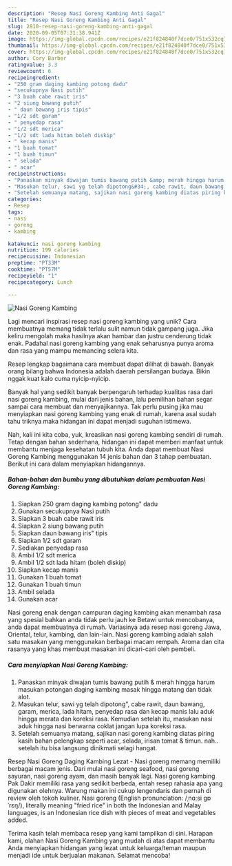 ```yaml
---
description: "Resep Nasi Goreng Kambing Anti Gagal"
title: "Resep Nasi Goreng Kambing Anti Gagal"
slug: 2810-resep-nasi-goreng-kambing-anti-gagal
date: 2020-09-05T07:31:38.941Z
image: https://img-global.cpcdn.com/recipes/e21f824840f7dce0/751x532cq70/nasi-goreng-kambing-foto-resep-utama.jpg
thumbnail: https://img-global.cpcdn.com/recipes/e21f824840f7dce0/751x532cq70/nasi-goreng-kambing-foto-resep-utama.jpg
cover: https://img-global.cpcdn.com/recipes/e21f824840f7dce0/751x532cq70/nasi-goreng-kambing-foto-resep-utama.jpg
author: Cory Barber
ratingvalue: 3.3
reviewcount: 6
recipeingredient:
- "250 gram daging kambing potong dadu"
- "secukupnya Nasi putih"
- "3 buah cabe rawit iris"
- "2 siung bawang putih"
- " daun bawang iris tipis"
- "1/2 sdt garam"
- " penyedap rasa"
- "1/2 sdt merica"
- "1/2 sdt lada hitam boleh diskip"
- " kecap manis"
- "1 buah tomat"
- "1 buah timun"
- " selada"
- " acar"
recipeinstructions:
- "Panaskan minyak diwajan tumis bawang putih &amp; merah hingga harum masukan potongan daging kambing masak hingga matang dan tidak alot."
- "Masukan telur, sawi yg telah dipotong&#34;, cabe rawit, daun bawang, garam, merica, lada hitam, penyedap rasa dan kecap manis lalu aduk hingga merata dan koreksi rasa. Kemudian setelah itu, masukan nasi aduk hingga nasi berwarna coklat jangan lupa koreksi rasa."
- "Setelah semuanya matang, sajikan nasi goreng kambing diatas piring kasih bahan pelengkap seperti acar, selada, irisan tomat &amp; timun. nah.. setelah itu bisa langsung dinikmati selagi hangat."
categories:
- Resep
tags:
- nasi
- goreng
- kambing

katakunci: nasi goreng kambing 
nutrition: 199 calories
recipecuisine: Indonesian
preptime: "PT33M"
cooktime: "PT57M"
recipeyield: "1"
recipecategory: Lunch

---
```



![Nasi Goreng Kambing](https://img-global.cpcdn.com/recipes/e21f824840f7dce0/751x532cq70/nasi-goreng-kambing-foto-resep-utama.jpg)

Lagi mencari inspirasi resep nasi goreng kambing yang unik? Cara membuatnya memang tidak terlalu sulit namun tidak gampang juga. Jika keliru mengolah maka hasilnya akan hambar dan justru cenderung tidak enak. Padahal nasi goreng kambing yang enak seharusnya punya aroma dan rasa yang mampu memancing selera kita.

Resep lengkap bagaimana cara membuat dapat dilihat di bawah. Banyak orang bilang bahwa Indonesia adalah daerah persilangan budaya. Bikin nggak kuat kalo cuma nyicip-nyicip.

Banyak hal yang sedikit banyak berpengaruh terhadap kualitas rasa dari nasi goreng kambing, mulai dari jenis bahan, lalu pemilihan bahan segar sampai cara membuat dan menyajikannya. Tak perlu pusing jika mau menyiapkan nasi goreng kambing yang enak di rumah, karena asal sudah tahu triknya maka hidangan ini dapat menjadi suguhan istimewa.


Nah, kali ini kita coba, yuk, kreasikan nasi goreng kambing sendiri di rumah. Tetap dengan bahan sederhana, hidangan ini dapat memberi manfaat untuk membantu menjaga kesehatan tubuh kita. Anda dapat membuat Nasi Goreng Kambing menggunakan 14 jenis bahan dan 3 tahap pembuatan. Berikut ini cara dalam menyiapkan hidangannya.

<!--inarticleads1-->

##### Bahan-bahan dan bumbu yang dibutuhkan dalam pembuatan Nasi Goreng Kambing:

1. Siapkan 250 gram daging kambing potong&#34; dadu
1. Gunakan secukupnya Nasi putih
1. Siapkan 3 buah cabe rawit iris
1. Siapkan 2 siung bawang putih
1. Siapkan  daun bawang iris&#34; tipis
1. Siapkan 1/2 sdt garam
1. Sediakan  penyedap rasa
1. Ambil 1/2 sdt merica
1. Ambil 1/2 sdt lada hitam (boleh diskip)
1. Siapkan  kecap manis
1. Gunakan 1 buah tomat
1. Gunakan 1 buah timun
1. Ambil  selada
1. Gunakan  acar


Nasi goreng enak dengan campuran daging kambing akan menambah rasa yang spesial bahkan anda tidak perlu jauh ke Betawi untuk mencobanya, anda dapat membuatnya di rumah. Variasinya ada resep nasi goreng Jawa, Oriental, telur, kambing, dan lain-lain. Nasi goreng kambing adalah salah satu masakan yang menggunakan berbagai macam rempah. Aroma dan cita rasanya yang khas membuat masakan ini dicari-cari oleh pembeli. 

<!--inarticleads2-->

##### Cara menyiapkan Nasi Goreng Kambing:

1. Panaskan minyak diwajan tumis bawang putih &amp; merah hingga harum masukan potongan daging kambing masak hingga matang dan tidak alot.
1. Masukan telur, sawi yg telah dipotong&#34;, cabe rawit, daun bawang, garam, merica, lada hitam, penyedap rasa dan kecap manis lalu aduk hingga merata dan koreksi rasa. Kemudian setelah itu, masukan nasi aduk hingga nasi berwarna coklat jangan lupa koreksi rasa.
1. Setelah semuanya matang, sajikan nasi goreng kambing diatas piring kasih bahan pelengkap seperti acar, selada, irisan tomat &amp; timun. nah.. setelah itu bisa langsung dinikmati selagi hangat.


Resep Nasi Goreng Daging Kambing Lezat - Nasi goreng memang memiliki berbagai macam jenis. Dari mulai nasi goreng seafood, nasi goreng sayuran, nasi goreng ayam, dan masih banyak lagi. Nasi goreng kambing Pak Dakir memiliki rasa yang sedikit berbeda, entah resep rahasia apa yang digunakan olehnya. Warung makan ini cukup lengendaris dan pernah di review oleh tokoh kuliner. Nasi goreng (English pronunciation: /ˌnɑːsi ɡɒˈrɛŋ/), literally meaning &#34;fried rice&#34; in both the Indonesian and Malay languages, is an Indonesian rice dish with pieces of meat and vegetables added. 

Terima kasih telah membaca resep yang kami tampilkan di sini. Harapan kami, olahan Nasi Goreng Kambing yang mudah di atas dapat membantu Anda menyiapkan hidangan yang lezat untuk keluarga/teman maupun menjadi ide untuk berjualan makanan. Selamat mencoba!
